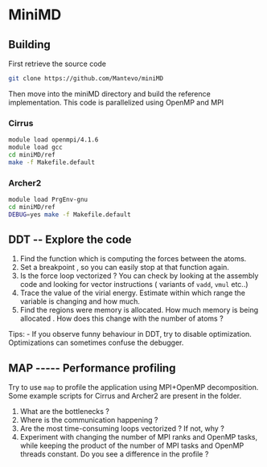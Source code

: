 # MiniMD

## Building

First retrieve the source code

```bash
git clone https://github.com/Mantevo/miniMD
```

Then move into the miniMD directory and build the reference implementation.
This code is parallelized using OpenMP and MPI

### Cirrus


```bash
module load openmpi/4.1.6
module load gcc
cd miniMD/ref
make -f Makefile.default
```

### Archer2

```bash
module load PrgEnv-gnu
cd miniMD/ref
DEBUG=yes make -f Makefile.default
```






## DDT -- Explore the code

1) Find the function which is computing the forces between the atoms.
2) Set a breakpoint , so you can easily stop at that function again.
3) Is the force loop vectorized ? You can check by looking at the assembly code and looking for vector instructions ( variants of `vadd`, `vmul` etc..)
4) Trace the value of the virial energy. Estimate within which range the variable is changing and how much.
4) Find the regions were memory is allocated. How much memory is being allocated . How does this change with the number of atoms ?

Tips:
    - If you observe funny behaviour in DDT, try to disable optimization. Optimizations can sometimes confuse the debugger.


## MAP ----- Performance profiling

Try to use `map` to profile the application using MPI+OpenMP decomposition. 
Some example scripts for Cirrus and Archer2 are present in the folder.

1) What are the bottlenecks ?
2) Where is the communication happening ?
3) Are the most time-consuming loops vectorized ? If not, why ?
3) Experiment with changing the number of MPI ranks and OpenMP tasks, while keeping the product of the number of MPI tasks and OpenMP threads constant. Do you see a difference in the profile ?
